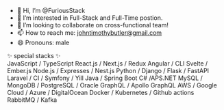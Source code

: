 - 👋 Hi, I’m @FuriousStack
- 👀 I’m interested in Full-Stack and Full-Time postion.
- 💞️ I’m looking to collaborate on cross-functional team!
- 📫 How to reach me: johntimothybutler@gmail.com
- 😄 Pronouns: male

✨ special stacks ✨
<br />
JavaScript / TypeScript
React.js / Next.js / Redux
Angular / CLI
Svelte / Ember.js
Node.js / Expresses / Nest.js
Python / Django / Flask / FastAPI
Laravel / CI / Symfony / Yill
Java / Spring Boot
C# /APS.NET
MySQL / MongoDB / PostgreSQL / Oracle
GraphQL / Apollo GraphQL
AWS / Google Cloud / Azure / DigitalOcean
Docker / Kubernetes / Github actions
RabbitMQ / Kafka
